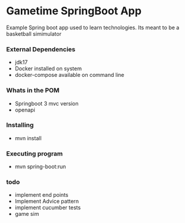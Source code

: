 # Gametime SpringBoot App
Example Spring boot app used to learn technologies.
Its meant to be a basketball simimulator

### External Dependencies
* jdk17
* Docker installed on system
* docker-compose available on command line

### Whats in the POM
* Springboot 3 mvc version
* openapi

### Installing
* mvn install

### Executing program
* mvn spring-boot:run


### todo
* implement end points
* Implement Advice pattern
* implement cucumber tests
* game sim



